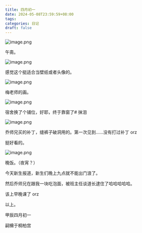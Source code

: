 ```yaml
---
title: 四月初一
date: 2024-05-08T23:59:59+08:00
tags: 
categories: 日记
draft: false
---
```

![image.png](https://cdn.jsdelivr.net/gh/luo029/blogimage@main/24%200509%200815%2030.png)

午斋。

![image.png](https://cdn.jsdelivr.net/gh/luo029/blogimage@main/24%200509%200815%2046.png)

感觉这个挺适合当壁纸或者头像的。

![image.png](https://cdn.jsdelivr.net/gh/luo029/blogimage@main/24%200509%200816%2000.png)

梅老师的画。

![image.png](https://cdn.jsdelivr.net/gh/luo029/blogimage@main/24%200509%200816%2013.png)

宿舍换了个铺位，好耶，终于靠窗了# 抹泪

![image.png](https://cdn.jsdelivr.net/gh/luo029/blogimage@main/24%200509%200816%2036.png)

乔师兄买的补丁，缝裤子破洞用的。第一次见到……没有打过补丁 orz

挺好看的。

![image.png](https://cdn.jsdelivr.net/gh/luo029/blogimage@main/24%200509%200817%2009.png)

晚饭。（夜宵？）

今天新生报道，新生们晚上九点就不能出门浪了。

然后乔师兄在跟我一块吃泡面，被班主任谈道长逮住了哈哈哈哈哈。

该上早晚课了 orz

以上。

甲辰四月初一

嗣檙于桐柏宫